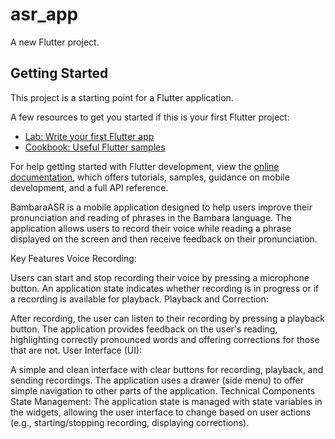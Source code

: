 # asr_app

A new Flutter project.

## Getting Started

This project is a starting point for a Flutter application.

A few resources to get you started if this is your first Flutter project:

- [Lab: Write your first Flutter app](https://docs.flutter.dev/get-started/codelab)
- [Cookbook: Useful Flutter samples](https://docs.flutter.dev/cookbook)

For help getting started with Flutter development, view the
[online documentation](https://docs.flutter.dev/), which offers tutorials,
samples, guidance on mobile development, and a full API reference.


BambaraASR is a mobile application designed to help users improve their pronunciation and reading of phrases in the Bambara language. The application allows users to record their voice while reading a phrase displayed on the screen and then receive feedback on their pronunciation.

Key Features
Voice Recording:

Users can start and stop recording their voice by pressing a microphone button.
An application state indicates whether recording is in progress or if a recording is available for playback.
Playback and Correction:

After recording, the user can listen to their recording by pressing a playback button.
The application provides feedback on the user's reading, highlighting correctly pronounced words and offering corrections for those that are not.
User Interface (UI):

A simple and clean interface with clear buttons for recording, playback, and sending recordings.
The application uses a drawer (side menu) to offer simple navigation to other parts of the application.
Technical Components
State Management: The application state is managed with state variables in the widgets, allowing the user interface to change based on user actions (e.g., starting/stopping recording, displaying corrections).
